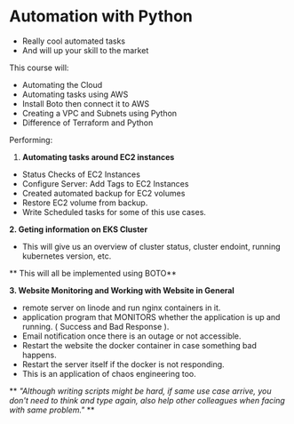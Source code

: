 # Automation with Python
- Really cool automated tasks
- And will up your skill to the market

This course will:
- Automating the Cloud
- Automating tasks using AWS
- Install Boto then connect it to AWS
- Creating a VPC and Subnets using Python
- Difference of Terraform and Python

Performing:
1. **Automating tasks around EC2 instances**
- Status Checks of EC2 Instances
- Configure Server: Add Tags to EC2 Instances
- Created automated backup for EC2 volumes
- Restore EC2 volume from backup.
- Write Scheduled tasks for some of this use cases.

**2. Geting information on EKS Cluster**
- This will give us an overview of cluster status, cluster endoint, running kubernetes version, etc.

** This will all be implemented using BOTO**


**3. Website Monitoring and Working with Website in General**
- remote server on linode and run nginx containers in it.
- application program that MONITORS whether the application is up and running. ( Success and Bad Response ).
- Email notification once there is an outage or not accessible. 
- Restart the website the docker container in case something bad happens.
- Restart the server itself if the docker is not responding.
- This is an application of chaos engineering too.


** *"Although writing scripts might be hard, if same use case arrive, you don't need to think and type again, also help other colleagues when facing with same problem."* **
